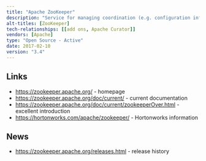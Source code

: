 ```yaml
---
title: "Apache ZooKeeper"
description: "Service for managing coordination (e.g. configuration information and synchronisation) of distributed and clustered systems.  Based on a hierarchical key-value store, with support for things such as sequential nodes (whose names are automatically assigned a sequence number suffix), ephemeral nodes (which only exist whilst their owners session exists) and the ability to watch nodes.  Guarantees that all writes are serial and ordered (i.e. all clients will see them in the same order), meaning it's more appropriate for low write high read scenarios.  Can run in a high available cluster called an ensemble.  Originally an Hadoop sub-project, but graduated to a top level Apache project in January 2011.  Java based, still under active development, and used by a range of technologies including Hadoop, Mesos, HBase, Kafka and Solr."
alt-titles: [ZooKeeper]
tech-relationships: [[add ons, Apache Curator]]
vendors: [Apache]
type: "Open Source - Active"
date: 2017-02-10
version: "3.4"
---
```

## Links

* <https://zookeeper.apache.org/> - homepage
* <https://zookeeper.apache.org/doc/current/> - current documentation
* <https://zookeeper.apache.org/doc/current/zookeeperOver.html> - excellent introduction
* <https://hortonworks.com/apache/zookeeper/> - Hortonworks information

## News

* <https://zookeeper.apache.org/releases.html> - release history